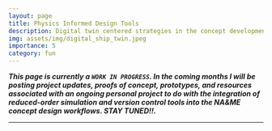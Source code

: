 ```yaml
---
layout: page
title: Physics Informed Design Tools
description: Digital twin centered strategies in the concept development phase
img: assets/img/digital_ship_twin.jpeg
importance: 5
category: fun
---
```


***This page is currently a `WORK IN PROGRESS`. In the coming months I will be posting project updates, proofs of concept, prototypes, and resources associated with an ongoing personal project to do with the integration of reduced-order simulation and version control tools into the NA&ME concept design workflows. STAY TUNED!!.***

---

